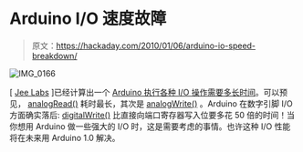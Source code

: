 # Arduino I/O 速度故障

> 原文：<https://hackaday.com/2010/01/06/arduino-io-speed-breakdown/>

![](img/dc00c9011dcce16d1d85565af82aeb5f.png "IMG_0166")

[ [Jee Labs](http://news.jeelabs.org/) ]已经计算出一个 [Arduino 执行各种 I/O 操作需要多长时间](http://news.jeelabs.org/2010/01/06/pin-io-performance/)。可以预见， [analogRead()](http://arduino.cc/en/Reference/AnalogRead) 耗时最长，其次是 [analogWrite()](http://arduino.cc/en/Reference/AnalogWrite) 。Arduino 在数字引脚 I/O 方面确实落后: [digitalWrite()](http://arduino.cc/en/Reference/DigitalWrite) 比直接向端口寄存器写入位要多花 50 倍的时间！当你想用 Arduino 做一些强大的 I/O 时，这是需要考虑的事情。也许这种 I/O 性能将在未来用 Arduino 1.0 解决。